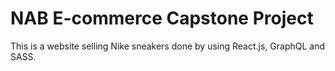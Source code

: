 # NAB E-commerce Capstone Project

This is a website selling Nike sneakers done by using React.js, GraphQL and SASS.

